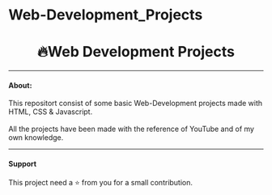 # Web-Development_Projects
<!DOCTYPE html>
<html lang="en">
<head>
  <meta charset="UTF-8">
  <meta http-equiv="X-UA-Compatible" content="IE=edge">
  <meta name="viewport" content="width=device-width, initial-scale=1.0">
  <title>Readme: Web-Development Project</title>
</head>
<body>
  <h1><center> 🔥Web Development Projects</h1>
    <hr>
    <h4>About: </h4>
    <p>This repositort consist of some basic Web-Development projects made with HTML, CSS & Javascript.
      <br><br></b>
      All the projects have been made with the reference of YouTube and of my own knowledge.
    </p>
<hr></hr>
<h4>Support</h4>
<p> This project need a ⭐ from you for a small contribution.</p>
</body>
</html>
